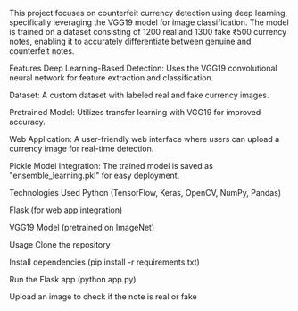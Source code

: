 This project focuses on counterfeit currency detection using deep learning, specifically leveraging the VGG19 model for image classification. The model is trained on a dataset consisting of 1200 real and 1300 fake ₹500 currency notes, enabling it to accurately differentiate between genuine and counterfeit notes.

Features
Deep Learning-Based Detection: Uses the VGG19 convolutional neural network for feature extraction and classification.

Dataset: A custom dataset with labeled real and fake currency images.

Pretrained Model: Utilizes transfer learning with VGG19 for improved accuracy.

Web Application: A user-friendly web interface where users can upload a currency image for real-time detection.

Pickle Model Integration: The trained model is saved as "ensemble_learning.pkl" for easy deployment.

Technologies Used
Python (TensorFlow, Keras, OpenCV, NumPy, Pandas)

Flask (for web app integration)

VGG19 Model (pretrained on ImageNet)

Usage
Clone the repository

Install dependencies (pip install -r requirements.txt)

Run the Flask app (python app.py)

Upload an image to check if the note is real or fake


